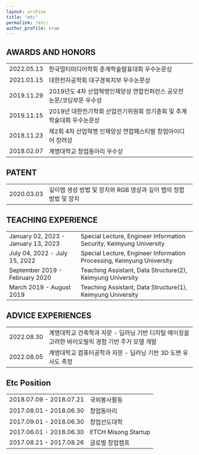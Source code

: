 ```yaml
---
layout: archive
title: "etc"
permalink: /etc/
author_profile: true
---
```


## AWARDS AND HONORS

|             |    |                                                              
| --------         | ------ |
| 2022.05.13    | 한국멀티미디어학회 춘계학술발표대회 우수논문상                        |
|2021.01.15|대한전자공학회 대구경북지부 우수논문상|
|2019.11.29|2019년도 4차 산업혁명인재양성 연합컨퍼런스 공모전 논문/코딩부문 우수상|
|2019.11.15|2019년 대한전기학회 산업전기위원회 정기총회 및 추계학술대회 우수논문상|
|2018.11.23|제2회 4차 산업혁명 인재양성 연합페스티발 창업아이디어 장려상|
|2018.02.07|계명대학교 창업동아리 우수상|

## PATENT

|             |    |                                                              
| --------         | ------ | 
| 2020.03.03    | 깊이맵 생성 방법 및 장치와 RGB 영상과 깊이 맵의 정합 방법 및 장치                        |   

## TEACHING EXPERIENCE

|             |    |                                                              
| --------         | ------ | 
| January 02, 2023 - January 13, 2023    | Special Lecture, Engineer Information Security, Keimyung University                       |   
| July 04, 2022 - July 15, 2022 | Special Lecture, Engineer Information Processing, Keimyung University                |   
| September 2019 - February 2020  | Teaching Assistant, Data Structure(2), Keimyung University                         |   
| March 2019 - August 2019 | Teaching Assistant, Data Structure(1), Keimyung University                         |   


## ADVICE EXPERIENCES

|             |    |                                                              
| --------         | ------ | 
| 2022.08.30    | 계명대학교 건축학과 자문 - 딥러닝 기반 디지털 에이징을 고려한 바이오필릭 경험 기반 주거 모델 개발                        |   
| 2022.08.05    | 계명대학교 컴퓨터공학과 자문 - 딥러닝 기반 3D 도면 유사도 측정                            |   
 
## Etc Position

|             |    |                                                              
| --------         | ------ | 
| 2018.07.09 - 2018.07.21    | 국외봉사활동                        |   
| 2017.08.01 - 2018.06.30    | 창업동아리   |                        
| 2017.09.01 - 2018.06.30    | 창업선도대학 | 
| 2017.06.01 - 2018.06.30 | ETCH Misong Startup | 
| 2017.08.21 - 2017.08.26 | 글로벌 창업캠프 | 
